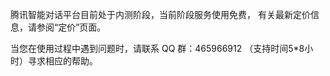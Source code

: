 腾讯智能对话平台目前处于内测阶段，当前阶段服务使用免费， 有关最新定价信息，请参阅“定价”页面。

当您在使用过程中遇到问题时，请联系 QQ 群：465966912 （支持时间5*8小时）寻求相应的帮助。

